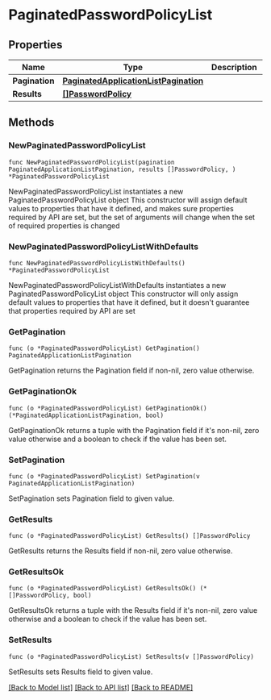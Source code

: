 # PaginatedPasswordPolicyList

## Properties

Name | Type | Description | Notes
------------ | ------------- | ------------- | -------------
**Pagination** | [**PaginatedApplicationListPagination**](PaginatedApplicationListPagination.md) |  | 
**Results** | [**[]PasswordPolicy**](PasswordPolicy.md) |  | 

## Methods

### NewPaginatedPasswordPolicyList

`func NewPaginatedPasswordPolicyList(pagination PaginatedApplicationListPagination, results []PasswordPolicy, ) *PaginatedPasswordPolicyList`

NewPaginatedPasswordPolicyList instantiates a new PaginatedPasswordPolicyList object
This constructor will assign default values to properties that have it defined,
and makes sure properties required by API are set, but the set of arguments
will change when the set of required properties is changed

### NewPaginatedPasswordPolicyListWithDefaults

`func NewPaginatedPasswordPolicyListWithDefaults() *PaginatedPasswordPolicyList`

NewPaginatedPasswordPolicyListWithDefaults instantiates a new PaginatedPasswordPolicyList object
This constructor will only assign default values to properties that have it defined,
but it doesn't guarantee that properties required by API are set

### GetPagination

`func (o *PaginatedPasswordPolicyList) GetPagination() PaginatedApplicationListPagination`

GetPagination returns the Pagination field if non-nil, zero value otherwise.

### GetPaginationOk

`func (o *PaginatedPasswordPolicyList) GetPaginationOk() (*PaginatedApplicationListPagination, bool)`

GetPaginationOk returns a tuple with the Pagination field if it's non-nil, zero value otherwise
and a boolean to check if the value has been set.

### SetPagination

`func (o *PaginatedPasswordPolicyList) SetPagination(v PaginatedApplicationListPagination)`

SetPagination sets Pagination field to given value.


### GetResults

`func (o *PaginatedPasswordPolicyList) GetResults() []PasswordPolicy`

GetResults returns the Results field if non-nil, zero value otherwise.

### GetResultsOk

`func (o *PaginatedPasswordPolicyList) GetResultsOk() (*[]PasswordPolicy, bool)`

GetResultsOk returns a tuple with the Results field if it's non-nil, zero value otherwise
and a boolean to check if the value has been set.

### SetResults

`func (o *PaginatedPasswordPolicyList) SetResults(v []PasswordPolicy)`

SetResults sets Results field to given value.



[[Back to Model list]](../README.md#documentation-for-models) [[Back to API list]](../README.md#documentation-for-api-endpoints) [[Back to README]](../README.md)



